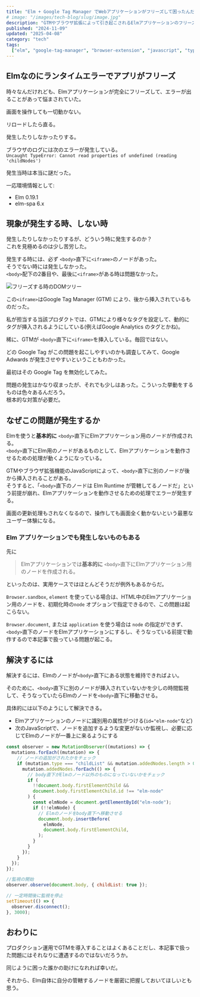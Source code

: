 ```yaml
---
title: "Elm + Google Tag Manager でWebアプリケーションがフリーズして困ったんだが"
# image: "/images/tech-blog/slug/image.jpg"
description: "GTMやブラウザ拡張によって引き起こされるElmアプリケーションのフリーズについて、原因と対処方法を紹介する。"
published: "2024-11-09"
updated: "2025-04-08"
category: "tech"
tags:
  ["elm", "google-tag-manager", "browser-extension", "javascript", "typescript"]
---
```


## Elmなのにランタイムエラーでアプリがフリーズ

時々なんだけれども、Elmアプリケーションが完全にフリーズして、エラーが出ることがあって悩まされていた。

画面を操作しても一切動かない。

リロードしたら直る。

発生したりしなかったりする。

ブラウザのログには次のエラーが発生している。  
`Uncaught TypeError: Cannot read properties of undefined (reading 'childNodes')`

発生当時は本当に謎だった。

一応環境情報として:

- Elm 0.19.1
- elm-spa 6.x

## 現象が発生する時、しない時

発生したりしなかったりするが、どういう時に発生するのか？  
これを見極めるのは少し苦労した。

発生する時には、必ず `<body>`直下に`<iframe>`のノードがあった。  
そうでない時には発生しなかった。  
`<body>`配下の2番目や、最後に`<iframe>`がある時は問題なかった。

![フリーズする時のDOMツリー](/images/tech-blog/2024-elm-app-freezed-with-gtm/iframed-elm.avif)

この`<iframe>`はGoogle Tag Manager (GTM) により、後から挿入されているものだった。

私が担当する当該プロダクトでは、GTMにより様々なタグを設定して、動的にタグが挿入されるようにしている(例えばGoogle Analytics のタグとかね)。

稀に、GTMが `<body>`直下に`<iframe>`を挿入している。毎回ではない。

どの Google Tag がこの問題を起こしやすいのかも調査してみて、Google Adwards が発生させやすいということもわかった。

最初はその Google Tag を無効化してみた。

問題の発生はかなり収まったが、それでも少しはあった。こういった挙動をするものは色々あるんだろう。  
根本的な対策が必要だ。

## なぜこの問題が発生するか

Elmを使うと**基本的に** `<body>`直下にElmアプリケーション用のノードが作成される。  
`<body>`直下にElm用のノードがあるものとして、Elmアプリケーションを動作させるための処理が動くようになっている。

GTMやブラウザ拡張機能のJavaScriptによって、`<body>`直下に別のノードが後から挿入されることがある。  
そうすると、「`<body>`直下のノードは Elm Runtime が管轄してるノードだ」という前提が崩れ、Elmアプリケーションを動作させるための処理でエラーが発生する。

画面の更新処理もされなくなるので、操作しても画面全く動かないという最悪なユーザー体験になる。

### Elm アプリケーションでも発生しないものもある

先に

> Elmアプリケーションでは**基本的に** `<body>`直下にElmアプリケーション用のノードを作成される。

といったのは、実用ケースではほとんどそうだが例外もあるからだ。

`Browser.sandbox`, `element` を使っている場合は、HTML中のElmアプリケーション用のノードを、初期化時の`node` オプションで指定できるので、この問題は起こらない。

`Browser.document`, または `application` を使う場合は `node` の指定ができず、`<body>`直下のノードをElmアプリケーションにするし、そうなっている前提で動作するので本記事で扱っている問題が起こる。

## 解決するには

解決するには、Elmのノードが`<body>`直下にある状態を維持できればよい。

そのために、`<body>`直下に別のノードが挿入されていないかを少しの時間監視して、そうなっていたらElmのノードを`<body>`直下に移動させる。

具体的には以下のようにして解決できる。

- Elmアプリケーションのノードに識別用の属性がつける(`id="elm-node"`など)
- 次のJavaScriptで、ノードを追加するような変更がないか監視し、必要に応じてElmのノードが一番上に来るようにする

```javascript
const observer = new MutationObserver((mutations) => {
  mutations.forEach((mutation) => {
    // ノードの追加がされたかをチェック
    if (mutation.type === "childList" && mutation.addedNodes.length > 0) {
      mutation.addedNodes.forEach(() => {
        // body直下がElmのノード以外のものになっていないかをチェック
        if (
          !!document.body.firstElementChild &&
          document.body.firstElementChild.id !== "elm-node"
        ) {
          const elmNode = document.getElementById("elm-node");
          if (!!elmNode) {
            // Elmのノードをbody直下へ移動させる
            document.body.insertBefore(
              elmNode,
              document.body.firstElementChild,
            );
          }
        }
      });
    }
  });
});

//監視の開始
observer.observe(document.body, { childList: true });

// 一定時間後に監視を停止
setTimeout(() => {
  observer.disconnect();
}, 3000);
```

## おわりに

プロダクション運用でGTMを導入することはよくあることだし、本記事で扱った問題にはそれなりに遭遇するのではないだろうか。

同じように困った誰かの助けになれれば幸いだ。

それから、Elm自体に自分の管轄するノードを厳密に把握しておいてほしいとも思う。
